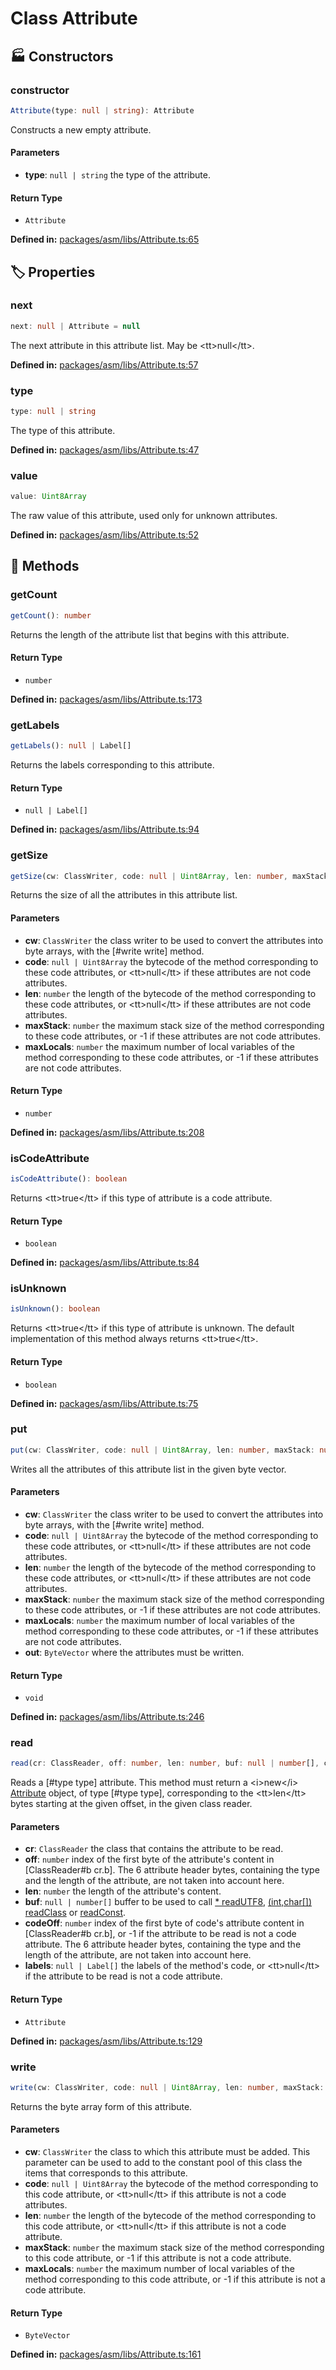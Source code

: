 # Class Attribute

## 🏭 Constructors

### constructor

```ts
Attribute(type: null | string): Attribute
```
Constructs a new empty attribute.
#### Parameters

- **type**: `null | string`
the type of the attribute.
#### Return Type

- `Attribute`

<p style="font-size: 14px; color: var(--vp-c-text-2)">
<strong>Defined in:</strong> <a href="https://github.com/voxelum/minecraft-launcher-core-node/blob/master/packages/asm/libs/Attribute.ts#L65" target="_blank" rel="noreferrer">packages/asm/libs/Attribute.ts:65</a>
</p>


## 🏷️ Properties

### next

```ts
next: null | Attribute = null
```
The next attribute in this attribute list. May be &lt;tt&gt;null&lt;/tt&gt;.
<p style="font-size: 14px; color: var(--vp-c-text-2)">
<strong>Defined in:</strong> <a href="https://github.com/voxelum/minecraft-launcher-core-node/blob/master/packages/asm/libs/Attribute.ts#L57" target="_blank" rel="noreferrer">packages/asm/libs/Attribute.ts:57</a>
</p>


### type <Badge type="tip" text="public" />

```ts
type: null | string
```
The type of this attribute.
<p style="font-size: 14px; color: var(--vp-c-text-2)">
<strong>Defined in:</strong> <a href="https://github.com/voxelum/minecraft-launcher-core-node/blob/master/packages/asm/libs/Attribute.ts#L47" target="_blank" rel="noreferrer">packages/asm/libs/Attribute.ts:47</a>
</p>


### value

```ts
value: Uint8Array
```
The raw value of this attribute, used only for unknown attributes.
<p style="font-size: 14px; color: var(--vp-c-text-2)">
<strong>Defined in:</strong> <a href="https://github.com/voxelum/minecraft-launcher-core-node/blob/master/packages/asm/libs/Attribute.ts#L52" target="_blank" rel="noreferrer">packages/asm/libs/Attribute.ts:52</a>
</p>


## 🔧 Methods

### getCount

```ts
getCount(): number
```
Returns the length of the attribute list that begins with this attribute.
#### Return Type

- `number`

<p style="font-size: 14px; color: var(--vp-c-text-2)">
<strong>Defined in:</strong> <a href="https://github.com/voxelum/minecraft-launcher-core-node/blob/master/packages/asm/libs/Attribute.ts#L173" target="_blank" rel="noreferrer">packages/asm/libs/Attribute.ts:173</a>
</p>


### getLabels

```ts
getLabels(): null | Label[]
```
Returns the labels corresponding to this attribute.
#### Return Type

- `null | Label[]`

<p style="font-size: 14px; color: var(--vp-c-text-2)">
<strong>Defined in:</strong> <a href="https://github.com/voxelum/minecraft-launcher-core-node/blob/master/packages/asm/libs/Attribute.ts#L94" target="_blank" rel="noreferrer">packages/asm/libs/Attribute.ts:94</a>
</p>


### getSize

```ts
getSize(cw: ClassWriter, code: null | Uint8Array, len: number, maxStack: number, maxLocals: number): number
```
Returns the size of all the attributes in this attribute list.
#### Parameters

- **cw**: `ClassWriter`
the class writer to be used to convert the attributes into
byte arrays, with the [#write write] method.
- **code**: `null | Uint8Array`
the bytecode of the method corresponding to these code
attributes, or &lt;tt&gt;null&lt;/tt&gt; if these attributes are not code
attributes.
- **len**: `number`
the length of the bytecode of the method corresponding to
these code attributes, or &lt;tt&gt;null&lt;/tt&gt; if these attributes
are not code attributes.
- **maxStack**: `number`
the maximum stack size of the method corresponding to these
code attributes, or -1 if these attributes are not code
attributes.
- **maxLocals**: `number`
the maximum number of local variables of the method
corresponding to these code attributes, or -1 if these
attributes are not code attributes.
#### Return Type

- `number`

<p style="font-size: 14px; color: var(--vp-c-text-2)">
<strong>Defined in:</strong> <a href="https://github.com/voxelum/minecraft-launcher-core-node/blob/master/packages/asm/libs/Attribute.ts#L208" target="_blank" rel="noreferrer">packages/asm/libs/Attribute.ts:208</a>
</p>


### isCodeAttribute <Badge type="tip" text="public" />

```ts
isCodeAttribute(): boolean
```
Returns &lt;tt&gt;true&lt;/tt&gt; if this type of attribute is a code attribute.
#### Return Type

- `boolean`

<p style="font-size: 14px; color: var(--vp-c-text-2)">
<strong>Defined in:</strong> <a href="https://github.com/voxelum/minecraft-launcher-core-node/blob/master/packages/asm/libs/Attribute.ts#L84" target="_blank" rel="noreferrer">packages/asm/libs/Attribute.ts:84</a>
</p>


### isUnknown <Badge type="tip" text="public" />

```ts
isUnknown(): boolean
```
Returns &lt;tt&gt;true&lt;/tt&gt; if this type of attribute is unknown. The default
implementation of this method always returns &lt;tt&gt;true&lt;/tt&gt;.
#### Return Type

- `boolean`

<p style="font-size: 14px; color: var(--vp-c-text-2)">
<strong>Defined in:</strong> <a href="https://github.com/voxelum/minecraft-launcher-core-node/blob/master/packages/asm/libs/Attribute.ts#L75" target="_blank" rel="noreferrer">packages/asm/libs/Attribute.ts:75</a>
</p>


### put

```ts
put(cw: ClassWriter, code: null | Uint8Array, len: number, maxStack: number, maxLocals: number, out: ByteVector): void
```
Writes all the attributes of this attribute list in the given byte
vector.
#### Parameters

- **cw**: `ClassWriter`
the class writer to be used to convert the attributes into
byte arrays, with the [#write write] method.
- **code**: `null | Uint8Array`
the bytecode of the method corresponding to these code
attributes, or &lt;tt&gt;null&lt;/tt&gt; if these attributes are not code
attributes.
- **len**: `number`
the length of the bytecode of the method corresponding to
these code attributes, or &lt;tt&gt;null&lt;/tt&gt; if these attributes
are not code attributes.
- **maxStack**: `number`
the maximum stack size of the method corresponding to these
code attributes, or -1 if these attributes are not code
attributes.
- **maxLocals**: `number`
the maximum number of local variables of the method
corresponding to these code attributes, or -1 if these
attributes are not code attributes.
- **out**: `ByteVector`
where the attributes must be written.
#### Return Type

- `void`

<p style="font-size: 14px; color: var(--vp-c-text-2)">
<strong>Defined in:</strong> <a href="https://github.com/voxelum/minecraft-launcher-core-node/blob/master/packages/asm/libs/Attribute.ts#L246" target="_blank" rel="noreferrer">packages/asm/libs/Attribute.ts:246</a>
</p>


### read

```ts
read(cr: ClassReader, off: number, len: number, buf: null | number[], codeOff: number, labels: null | Label[]): Attribute
```
Reads a [#type type] attribute. This method must return a
&lt;i&gt;new&lt;/i&gt; [Attribute](Attribute) object, of type [#type type],
corresponding to the &lt;tt&gt;len&lt;/tt&gt; bytes starting at the given offset, in
the given class reader.
#### Parameters

- **cr**: `ClassReader`
the class that contains the attribute to be read.
- **off**: `number`
index of the first byte of the attribute's content in
[ClassReader#b cr.b]. The 6 attribute header bytes,
containing the type and the length of the attribute, are not
taken into account here.
- **len**: `number`
the length of the attribute's content.
- **buf**: `null | number[]`
buffer to be used to call [* readUTF8](#ClassReader.readUTF8), [(int,char[]) readClass](#ClassReader.readClass)
or [readConst](#ClassReader.readConst).
- **codeOff**: `number`
index of the first byte of code's attribute content in
[ClassReader#b cr.b], or -1 if the attribute to be read
is not a code attribute. The 6 attribute header bytes,
containing the type and the length of the attribute, are not
taken into account here.
- **labels**: `null | Label[]`
the labels of the method's code, or &lt;tt&gt;null&lt;/tt&gt; if the
attribute to be read is not a code attribute.
#### Return Type

- `Attribute`

<p style="font-size: 14px; color: var(--vp-c-text-2)">
<strong>Defined in:</strong> <a href="https://github.com/voxelum/minecraft-launcher-core-node/blob/master/packages/asm/libs/Attribute.ts#L129" target="_blank" rel="noreferrer">packages/asm/libs/Attribute.ts:129</a>
</p>


### write

```ts
write(cw: ClassWriter, code: null | Uint8Array, len: number, maxStack: number, maxLocals: number): ByteVector
```
Returns the byte array form of this attribute.
#### Parameters

- **cw**: `ClassWriter`
the class to which this attribute must be added. This
parameter can be used to add to the constant pool of this
class the items that corresponds to this attribute.
- **code**: `null | Uint8Array`
the bytecode of the method corresponding to this code
attribute, or &lt;tt&gt;null&lt;/tt&gt; if this attribute is not a code
attributes.
- **len**: `number`
the length of the bytecode of the method corresponding to this
code attribute, or &lt;tt&gt;null&lt;/tt&gt; if this attribute is not a
code attribute.
- **maxStack**: `number`
the maximum stack size of the method corresponding to this
code attribute, or -1 if this attribute is not a code
attribute.
- **maxLocals**: `number`
the maximum number of local variables of the method
corresponding to this code attribute, or -1 if this attribute
is not a code attribute.
#### Return Type

- `ByteVector`

<p style="font-size: 14px; color: var(--vp-c-text-2)">
<strong>Defined in:</strong> <a href="https://github.com/voxelum/minecraft-launcher-core-node/blob/master/packages/asm/libs/Attribute.ts#L161" target="_blank" rel="noreferrer">packages/asm/libs/Attribute.ts:161</a>
</p>


